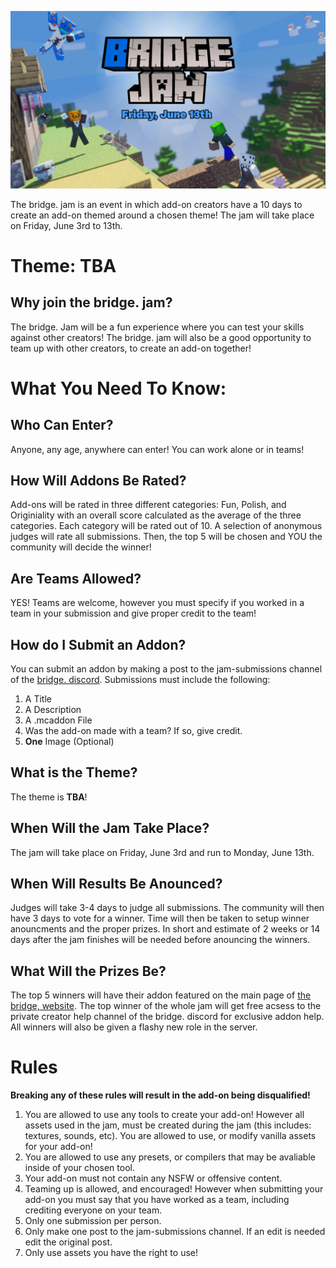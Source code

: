 ![bridge. Jam](BridgeJamSplash.png)

The bridge. jam is an event in which add-on creators have a 10 days to create an add-on themed around a chosen theme! The jam will take place on Friday, June 3rd to 13th.

# Theme: **TBA**

## Why join the bridge. jam?

The bridge. Jam will be a fun experience where you can test your skills against other creators! The bridge. jam will also be a good opportunity to team up with other creators, to create an add-on together!

# What You Need To Know:

## Who Can Enter?

Anyone, any age, anywhere can enter! You can work alone or in teams!

## How Will Addons Be Rated?

Add-ons will be rated in three different categories: Fun, Polish, and Originiality with an overall score calculated as the average of the three categories. Each category will be rated out of 10. A selection of anonymous judges will rate all submissions. Then, the top 5 will be chosen and YOU the community will decide the winner!

## Are Teams Allowed?

YES! Teams are welcome, however you must specify if you worked in a team in your submission and give proper credit to the team!

## How do I Submit an Addon?

You can submit an addon by making a post to the jam-submissions channel of the [bridge. discord](https://discord.gg/Sde5VjbewB). Submissions must include the following:

1. A Title
2. A Description
3. A .mcaddon File
4. Was the add-on made with a team? If so, give credit.
5. **One** Image (Optional)

## What is the Theme?

The theme is **TBA**!

## When Will the Jam Take Place?

The jam will take place on Friday, June 3rd and run to Monday, June 13th.

## When Will Results Be Anounced?

Judges will take 3-4 days to judge all submissions. The community will then have 3 days to vote for a winner. Time will then be taken to setup winner anouncments and the proper prizes. In short and estimate of 2 weeks or 14 days after the jam finishes will be needed before anouncing the winners.

## What Will the Prizes Be?

The top 5 winners will have their addon featured on the main page of [the bridge, website](https://bridge-core.app/). The top winner of the whole jam will get free acsess to the private creator help channel of the bridge. discord for exclusive addon help. All winners will also be given a flashy new role in the server.

# Rules

**Breaking any of these rules will result in the add-on being disqualified!**

1. You are allowed to use any tools to create your add-on! However all assets used in the jam, must be created during the jam (this includes: textures, sounds, etc). You are allowed to use, or modify vanilla assets for your add-on!
2. You are allowed to use any presets, or compilers that may be avaliable inside of your chosen tool.
3. Your add-on must not contain any NSFW or offensive content.
4. Teaming up is allowed, and encouraged! However when submitting your add-on you must say that you have worked as a team, including crediting everyone on your team.
5. Only one submission per person.
6. Only make one post to the jam-submissions channel. If an edit is needed edit the original post.
7. Only use assets you have the right to use!

